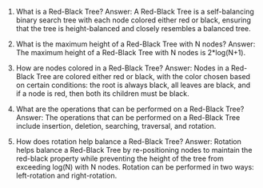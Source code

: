 

1) What is a Red-Black Tree?
Answer: A Red-Black Tree is a self-balancing binary search tree with each node colored either red or black, ensuring that the tree is height-balanced and closely resembles a balanced tree. 

2) What is the maximum height of a Red-Black Tree with N nodes?
Answer: The maximum height of a Red-Black Tree with N nodes is 2*log(N+1). 

3) How are nodes colored in a Red-Black Tree?
Answer: Nodes in a Red-Black Tree are colored either red or black, with the color chosen based on certain conditions: the root is always black, all leaves are black, and if a node is red, then both its children must be black. 

4) What are the operations that can be performed on a Red-Black Tree?
Answer: The operations that can be performed on a Red-Black Tree include insertion, deletion, searching, traversal, and rotation. 

5) How does rotation help balance a Red-Black Tree?
Answer: Rotation helps balance a Red-Black Tree by re-positioning nodes to maintain the red-black property while preventing the height of the tree from exceeding log(N) with N nodes. Rotation can be performed in two ways: left-rotation and right-rotation.